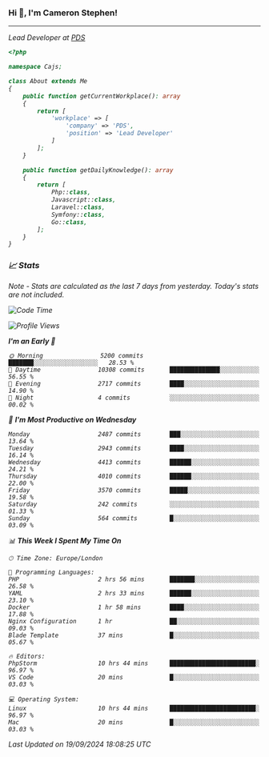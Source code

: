 ### Hi 👋, I'm Cameron Stephen!
<hr>
<p><em>Lead Developer at <a href="https://prindatasolutions.co.uk">PDS</a></p>


```php
<?php

namespace Cajs;

class About extends Me
{
    public function getCurrentWorkplace(): array
    {
        return [
            'workplace' => [
                'company' => 'PDS',
                'position' => 'Lead Developer'
            ]
        ];
    }

    public function getDailyKnowledge(): array
    {
        return [
            Php::class,
            Javascript::class,
            Laravel::class,
            Symfony::class,
            Go::class,
        ];
    }
}
```

### 📈 Stats
<p><em>Note - Stats are calculated as the last 7 days from yesterday. Today's stats are not included.</em></p>


<!--START_SECTION:waka-->
![Code Time](http://img.shields.io/badge/Code%20Time-3%2C953%20hrs%2057%20mins-blue)

![Profile Views](http://img.shields.io/badge/Profile%20Views-4-blue)

**I'm an Early 🐤** 

```text
🌞 Morning                5200 commits        ███████░░░░░░░░░░░░░░░░░░   28.53 % 
🌆 Daytime                10308 commits       ██████████████░░░░░░░░░░░   56.55 % 
🌃 Evening                2717 commits        ████░░░░░░░░░░░░░░░░░░░░░   14.90 % 
🌙 Night                  4 commits           ░░░░░░░░░░░░░░░░░░░░░░░░░   00.02 % 
```
📅 **I'm Most Productive on Wednesday** 

```text
Monday                   2487 commits        ███░░░░░░░░░░░░░░░░░░░░░░   13.64 % 
Tuesday                  2943 commits        ████░░░░░░░░░░░░░░░░░░░░░   16.14 % 
Wednesday                4413 commits        ██████░░░░░░░░░░░░░░░░░░░   24.21 % 
Thursday                 4010 commits        ██████░░░░░░░░░░░░░░░░░░░   22.00 % 
Friday                   3570 commits        █████░░░░░░░░░░░░░░░░░░░░   19.58 % 
Saturday                 242 commits         ░░░░░░░░░░░░░░░░░░░░░░░░░   01.33 % 
Sunday                   564 commits         █░░░░░░░░░░░░░░░░░░░░░░░░   03.09 % 
```


📊 **This Week I Spent My Time On** 

```text
🕑︎ Time Zone: Europe/London

💬 Programming Languages: 
PHP                      2 hrs 56 mins       ███████░░░░░░░░░░░░░░░░░░   26.58 % 
YAML                     2 hrs 33 mins       ██████░░░░░░░░░░░░░░░░░░░   23.10 % 
Docker                   1 hr 58 mins        ████░░░░░░░░░░░░░░░░░░░░░   17.88 % 
Nginx Configuration      1 hr                ██░░░░░░░░░░░░░░░░░░░░░░░   09.03 % 
Blade Template           37 mins             █░░░░░░░░░░░░░░░░░░░░░░░░   05.67 % 

🔥 Editors: 
PhpStorm                 10 hrs 44 mins      ████████████████████████░   96.97 % 
VS Code                  20 mins             █░░░░░░░░░░░░░░░░░░░░░░░░   03.03 % 

💻 Operating System: 
Linux                    10 hrs 44 mins      ████████████████████████░   96.97 % 
Mac                      20 mins             █░░░░░░░░░░░░░░░░░░░░░░░░   03.03 % 
```


 Last Updated on 19/09/2024 18:08:25 UTC
<!--END_SECTION:waka-->
